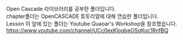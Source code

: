 Open Cascade 라이브러리를 공부한 폴더입니다.\
chapter폴더는 OpenCASCADE 튜토리얼에 대해 연습한 폴더입니다.\
Lesson 이 앞에 있는 폴더는 Youtube Quaoar's Workshop을 참조했습니다. https://www.youtube.com/channel/UCc0exKIoqbeOSqKoc1RnfBQ
